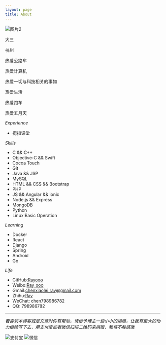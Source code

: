 ```yaml
---
layout: page
title: About
---
```

![图片2](http://rayooo.github.io/about/IMG2.JPG)

大三

杭州

热爱公路车

热爱计算机

热爱一切与科技相关的事物

热爱生活

热爱跑车

热爱五月天

*Experience*

* 拇指课堂


*Skills*

* C && C++
* Objective-C && Swift
* Cocoa Touch
* Git
* Java && JSP
* MySQL
* HTML && CSS && Bootstrap
* PHP
* JS && Angular && ionic
* Node.js && Express
* MongoDB
* Python
* Linux Basic Operation

*Learning*

* Docker
* React
* Django
* Spring
* Android
* Go

*Life*

* GitHub:[Rayooo](https://github.com/rayooo)
* Weibo:[Ray_ooo](http://weibo.com/p/1005051795459455)
* Gmail:[chenxiaolei.ray@gmail.com](mailto:chenxiaolei.ray@gmail.com)
* Zhihu:[Ray](https://www.zhihu.com/people/ray-41-75)
* WeChat: chen798986782
* QQ: 798986782

***

*若喜欢本博客或是文章对你有帮助，请给予博主一些小小的捐赠，让我有更大的动力继续写下去，用支付宝或者微信扫描二维码来捐赠，我将不胜感激*

![支付宝](http://rayooo.github.io/about/alipayqr.png)
![微信](http://rayooo.github.io/about/weixinpay.JPG)

